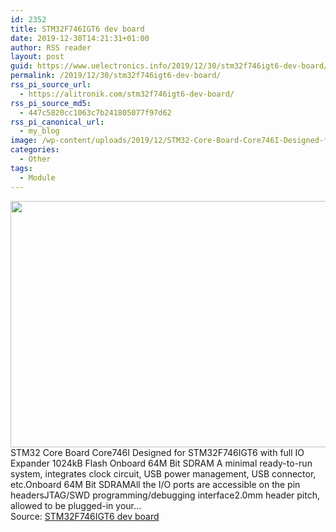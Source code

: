 ```yaml
---
id: 2352
title: STM32F746IGT6 dev board
date: 2019-12-30T14:21:31+01:00
author: RSS reader
layout: post
guid: https://www.uelectronics.info/2019/12/30/stm32f746igt6-dev-board/
permalink: /2019/12/30/stm32f746igt6-dev-board/
rss_pi_source_url:
  - https://alitronik.com/stm32f746igt6-dev-board/
rss_pi_source_md5:
  - 447c5820cc1063c7b241805077f97d62
rss_pi_canonical_url:
  - my_blog
image: /wp-content/uploads/2019/12/STM32-Core-Board-Core746I-Designed-for-STM32F746IGT6-with-full-IO-Expander-JTAG-SWD-Debug-Interface-Onboard.jpg
categories:
  - Other
tags:
  - Module
---
```

<img loading="lazy" src="https://www.uelectronics.info/wp-content/uploads/2019/12/STM32-Core-Board-Core746I-Designed-for-STM32F746IGT6-with-full-IO-Expander-JTAG-SWD-Debug-Interface-Onboard.jpg" width="580" height="394" />&#013;  
STM32 Core Board Core746I Designed for STM32F746IGT6 with full IO Expander 1024kB Flash Onboard 64M Bit SDRAM A minimal ready-to-run system, integrates clock circuit, USB power management, USB connector, etc.Onboard 64M Bit SDRAMAll the I/O ports are accessible on the pin headersJTAG/SWD programming/debugging interface2.0mm header pitch, allowed to be plugged-in your…&#013;  
Source: <a href="https://alitronik.com/stm32f746igt6-dev-board/" target="_blank" rel="noopener noreferrer">STM32F746IGT6 dev board</a>